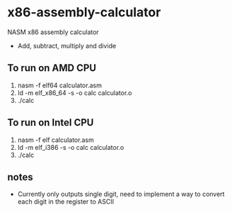 # x86-assembly-calculator

NASM x86 assembly calculator

- Add, subtract, multiply and divide

## To run on AMD CPU

1. nasm -f elf64 calculator.asm
2. ld -m elf_x86_64 -s -o calc calculator.o
3. ./calc

## To run on Intel CPU

1. nasm -f elf calculator.asm
2. ld -m elf_i386 -s -o calc calculator.o
3. ./calc

## notes

- Currently only outputs single digit, need to implement a way to convert each digit in the register to ASCII
